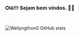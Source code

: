### Olá!!! Sejam bem vindos. ✌🏽
<br/>

![WellyngthonG GitHub stats](https://github-readme-stats.vercel.app/api?username=WellyngthonG&show_icons=true&theme=radical)
